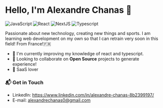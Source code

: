 # Hello, I'm Alexandre Chanas 👋

![JavaScript](https://img.shields.io/badge/JavaScript-Intermediate-yellow)
![React](https://img.shields.io/badge/React-Intermediate-blue)
![NextJS](https://img.shields.io/badge/NextJS-Intermediate-blue)
![Typescript](https://img.shields.io/badge/Typescript-Learning-blue)

Passionate about new technology, creating new things and sports. I am learning web development on my own so that I can retrain very soon in this field! From France!🇫🇷

- 🌱 I'm currently improving my knowledge of react and typescript.
- 👯 Looking to collaborate on **Open Source** projects to generate experience!
- 🫶 SaaS lover

### 📬 Get in Touch

- LinkedIn: https://www.linkedin.com/in/alexandre-chanas-8b2399197/
- E-mail: alexandrechanas0@gmail.com
